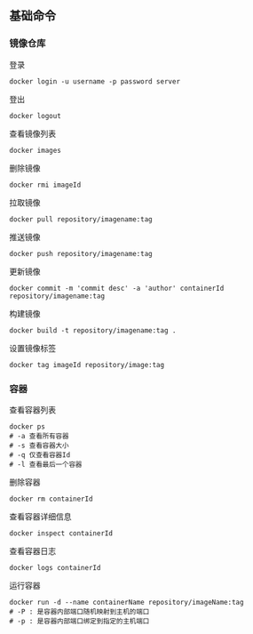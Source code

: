 ## 基础命令
### 镜像仓库
登录
```
docker login -u username -p password server 
```
登出
```
docker logout 
```
查看镜像列表
```
docker images
```
删除镜像
```
docker rmi imageId
```
拉取镜像
```
docker pull repository/imagename:tag
```
推送镜像
```
docker push repository/imagename:tag
```
更新镜像
```
docker commit -m 'commit desc' -a 'author' containerId repository/imagename:tag
```
构建镜像
```
docker build -t repository/imagename:tag .
```
设置镜像标签
```
docker tag imageId repository/image:tag
```
### 容器
查看容器列表
``` 
docker ps
# -a 查看所有容器
# -s 查看容器大小
# -q 仅查看容器Id
# -l 查看最后一个容器
```
删除容器
```
docker rm containerId
```
查看容器详细信息
```
docker inspect containerId
```
查看容器日志
```
docker logs containerId
```
运行容器
```
docker run -d --name containerName repository/imageName:tag
# -P : 是容器内部端口随机映射到主机的端口
# -p : 是容器内部端口绑定到指定的主机端口
```
